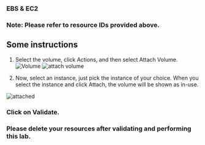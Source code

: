 ### EBS & EC2

### Note: Please refer to resource IDs provided above.
## Some instructions

1.	Select the volume, click Actions, and then select Attach Volume. 
![Volume](https://user-images.githubusercontent.com/84078733/192092778-a0320c06-bb4a-4cc6-8277-60b1e429d1af.png)
![attach volume](https://user-images.githubusercontent.com/84078733/192093359-b219ab8c-bf48-4be9-9945-130cf4c8b248.png)

2. Now, select an instance, just pick the instance of your choice. When you select the instance and click Attach, the volume will be shown as in-use. 

![attached](https://user-images.githubusercontent.com/84078733/192094189-a997d4a2-f90f-4193-a450-e0211d7d3f58.png)


### Click on Validate.
### Please delete your resources after validating and performing this lab.

